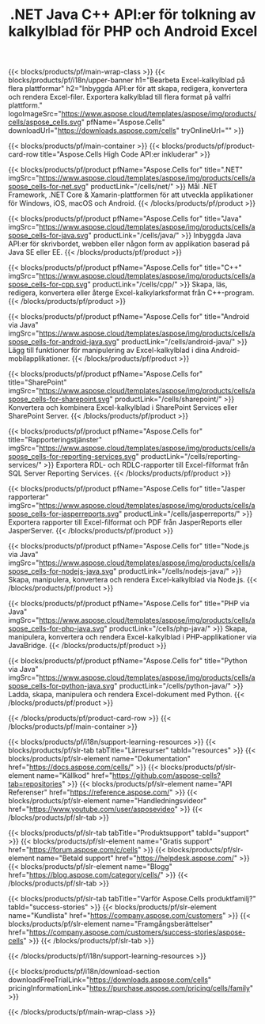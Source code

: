 ﻿---
title: ".NET Java C++ API:er för tolkning av kalkylblad för PHP och Android Excel "
weight: 10
url: /sv/family
description: Bibliotek för att läsa skriv och manipulera Microsoft Excel-filer i .NET Java C++ Android- och SharePoint-appar. Exportera arbetsblad i SSRS och JasperReports
---
{{< blocks/products/pf/main-wrap-class >}}
{{< blocks/products/pf/i18n/upper-banner h1="Bearbeta Excel-kalkylblad på flera plattformar" h2="Inbyggda API:er för att skapa, redigera, konvertera och rendera Excel-filer. Exportera kalkylblad till flera format på valfri plattform." logoImageSrc="https://www.aspose.cloud/templates/aspose/img/products/cells/aspose_cells.svg" pfName="Aspose.Cells" downloadUrl="https://downloads.aspose.com/cells" tryOnlineUrl="" >}}

{{< blocks/products/pf/main-container >}}
{{< blocks/products/pf/product-card-row title="Aspose.Cells High Code API:er inkluderar" >}}

{{< blocks/products/pf/product pfName="Aspose.Cells for" title=".NET" imgSrc="https://www.aspose.cloud/templates/aspose/img/products/cells/aspose_cells-for-net.svg" productLink="/cells/net/" >}}
Mål .NET Framework, .NET Core & Xamarin-plattformen för att utveckla applikationer för Windows, iOS, macOS och Android.
{{< /blocks/products/pf/product >}}

{{< blocks/products/pf/product pfName="Aspose.Cells for" title="Java" imgSrc="https://www.aspose.cloud/templates/aspose/img/products/cells/aspose_cells-for-java.svg" productLink="/cells/java/" >}}
Inbyggda Java API:er för skrivbordet, webben eller någon form av applikation baserad på Java SE eller EE.
{{< /blocks/products/pf/product >}}

{{< blocks/products/pf/product pfName="Aspose.Cells for" title="C++" imgSrc="https://www.aspose.cloud/templates/aspose/img/products/cells/aspose_cells-for-cpp.svg" productLink="/cells/cpp/" >}}
Skapa, läs, redigera, konvertera eller återge Excel-kalkylarksformat från C++-program.
{{< /blocks/products/pf/product >}}

{{< blocks/products/pf/product pfName="Aspose.Cells for" title="Android via Java" imgSrc="https://www.aspose.cloud/templates/aspose/img/products/cells/aspose_cells-for-android-java.svg" productLink="/cells/android-java/" >}}
Lägg till funktioner för manipulering av Excel-kalkylblad i dina Android-mobilapplikationer.
{{< /blocks/products/pf/product >}}

{{< blocks/products/pf/product pfName="Aspose.Cells for" title="SharePoint" imgSrc="https://www.aspose.cloud/templates/aspose/img/products/cells/aspose_cells-for-sharepoint.svg" productLink="/cells/sharepoint/" >}}
Konvertera och kombinera Excel-kalkylblad i SharePoint Services eller SharePoint Server.
{{< /blocks/products/pf/product >}}

{{< blocks/products/pf/product pfName="Aspose.Cells for" title="Rapporteringstjänster" imgSrc="https://www.aspose.cloud/templates/aspose/img/products/cells/aspose_cells-for-reporting-services.svg" productLink="/cells/reporting-services/" >}}
Exportera RDL- och RDLC-rapporter till Excel-filformat från SQL Server Reporting Services.
{{< /blocks/products/pf/product >}}

{{< blocks/products/pf/product pfName="Aspose.Cells for" title="Jasper rapporterar" imgSrc="https://www.aspose.cloud/templates/aspose/img/products/cells/aspose_cells-for-jasperreports.svg" productLink="/cells/jasperreports/" >}}
Exportera rapporter till Excel-filformat och PDF från JasperReports eller JasperServer.
{{< /blocks/products/pf/product >}}

{{< blocks/products/pf/product pfName="Aspose.Cells for" title="Node.js via Java" imgSrc="https://www.aspose.cloud/templates/aspose/img/products/cells/aspose_cells-for-nodejs-java.svg" productLink="/cells/nodejs-java/" >}}
Skapa, manipulera, konvertera och rendera Excel-kalkylblad via Node.js.
{{< /blocks/products/pf/product >}}

{{< blocks/products/pf/product pfName="Aspose.Cells for" title="PHP via Java" imgSrc="https://www.aspose.cloud/templates/aspose/img/products/cells/aspose_cells-for-php-java.svg" productLink="/cells/php-java/" >}}
Skapa, manipulera, konvertera och rendera Excel-kalkylblad i PHP-applikationer via JavaBridge.
{{< /blocks/products/pf/product >}}

{{< blocks/products/pf/product pfName="Aspose.Cells for" title="Python via Java" imgSrc="https://www.aspose.cloud/templates/aspose/img/products/cells/aspose_cells-for-python-java.svg" productLink="/cells/python-java/" >}}
Ladda, skapa, manipulera och rendera Excel-dokument med Python.
{{< /blocks/products/pf/product >}}

{{< /blocks/products/pf/product-card-row >}}
{{< /blocks/products/pf/main-container >}}

{{< blocks/products/pf/i18n/support-learning-resources >}}
{{< blocks/products/pf/slr-tab tabTitle="Lärresurser" tabId="resources" >}}
{{< blocks/products/pf/slr-element name="Dokumentation" href="https://docs.aspose.com/cells/" >}}
{{< blocks/products/pf/slr-element name="Källkod" href="https://github.com/aspose-cells?tab=repositories" >}}
{{< blocks/products/pf/slr-element name="API Referenser" href="https://reference.aspose.com/" >}}
{{< blocks/products/pf/slr-element name="Handledningsvideor" href="https://www.youtube.com/user/asposevideo" >}}
{{< /blocks/products/pf/slr-tab >}}

{{< blocks/products/pf/slr-tab tabTitle="Produktsupport" tabId="support" >}}
{{< blocks/products/pf/slr-element name="Gratis support" href="https://forum.aspose.com/c/cells" >}}
{{< blocks/products/pf/slr-element name="Betald support" href="https://helpdesk.aspose.com/" >}}
{{< blocks/products/pf/slr-element name="Blogg" href="https://blog.aspose.com/category/cells/" >}}
{{< /blocks/products/pf/slr-tab >}}

{{< blocks/products/pf/slr-tab tabTitle="Varför Aspose.Cells produktfamilj?" tabId="success-stories" >}}
{{< blocks/products/pf/slr-element name="Kundlista" href="https://company.aspose.com/customers" >}}
{{< blocks/products/pf/slr-element name="Framgångsberättelser" href="https://company.aspose.com/customers/success-stories/aspose-cells" >}}
{{< /blocks/products/pf/slr-tab >}}

{{< /blocks/products/pf/i18n/support-learning-resources >}}

{{< blocks/products/pf/i18n/download-section downloadFreeTrialLink="https://downloads.aspose.com/cells" pricingInformationLink="https://purchase.aspose.com/pricing/cells/family" >}}

{{< /blocks/products/pf/main-wrap-class >}}